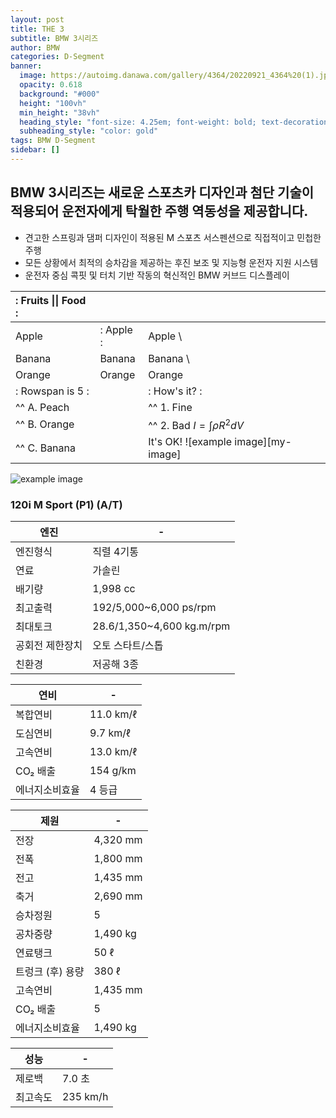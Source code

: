 ```yaml
---
layout: post
title: THE 3
subtitle: BMW 3시리즈
author: BMW
categories: D-Segment
banner:
  image: https://autoimg.danawa.com/gallery/4364/20220921_4364%20(1).jpg?resize=800:*
  opacity: 0.618
  background: "#000"
  height: "100vh"
  min_height: "38vh"
  heading_style: "font-size: 4.25em; font-weight: bold; text-decoration: underline"
  subheading_style: "color: gold"
tags: BMW D-Segment
sidebar: []
---
```


## BMW 3시리즈는 새로운 스포츠카 디자인과 첨단 기술이 적용되어 운전자에게 탁월한 주행 역동성을 제공합니다.

 * 견고한 스프링과 댐퍼 디자인이 적용된 M 스포츠 서스펜션으로 직접적이고 민첩한 주행
 * 모든 상황에서 최적의 승차감을 제공하는 후진 보조 및 지능형 운전자 지원 시스템 
 * 운전자 중심 콕핏 및 터치 기반 작동의 혁신적인 BMW 커브드 디스플레이

|:     Fruits \|\| Food           :|||
|:-------- |:-------- |:------------ |
| Apple    |: Apple  :|    Apple     \
| Banana   |  Banana  |    Banana    \
| Orange   |  Orange  |    Orange    |
|:   Rowspan is 5   :||:  How's it? :|
|^^   A. Peach       ||^^ 1. Fine    |
|^^   B. Orange      ||^^ 2. Bad  $I = \int \rho R^{2} dV$     |
|^^   C. Banana      ||   It's OK! ![example image][my-image]  |

![example image](https://autoimg.danawa.com/gallery/4364/20220921_4364%20(9).jpg?resize=800:* "1시리즈")
### 120i M Sport (P1) (A/T)

| 엔진                   | -             |
| --------------------- | --------------------- |
| 엔진형식               | 직렬 4기통           |
| 연료 | 가솔린 |
| 배기량 | 1,998 cc |
| 최고출력 | 192/5,000~6,000 ps/rpm | 
| 최대토크 | 28.6/1,350~4,600 kg.m/rpm | 
| 공회전 제한장치 | 오토 스타트/스톱 | 
| 친환경 | 저공해 3종 | 

| 연비                   | -             |
| --------------------- | --------------------- |
| 복합연비| 11.0 km/ℓ        |
| 도심연비| 9.7 km/ℓ |
| 고속연비 | 13.0 km/ℓ|
| CO₂ 배출 | 154 g/km | 
| 에너지소비효율 | 4 등급| 

| 제원                  | -             |
| --------------------- | --------------------- |
| 전장 | 4,320 mm    |
|전폭 | 1,800 mm |
| 전고  |1,435 mm|
|축거  |2,690 mm|
| 승차정원 | 5 | 
| 공차중량 | 1,490 kg|
| 연료탱크| 50 ℓ  |
| 트렁크 (후) 용량| 380 ℓ |
| 고속연비 |1,435 mm|
| CO₂ 배출 | 5 | 
| 에너지소비효율 | 1,490 kg| 

| 성능                | -             |
| --------------------- | --------------------- |
| 제로백| 7.0 초   |
|최고속도 | 235 km/h |